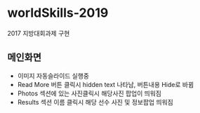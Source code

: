 # worldSkills-2019
2017 지방대회과제 구현

<h2>메인화면</h2>
<ul>
  <li>이미지 자동슬라이드 실행중</li>
  <li>Read More 버튼 클릭시 hidden text 나타남, 버튼내용 Hide로 바뀜</li>
  <li>Photos 섹션에 있는 사진클릭시 해당사진 팝업이 띄워짐</li>
  <li>Results 섹션 이름 클릭시 해당 선수 사진 및 정보팝업 띄워짐</li>
</ul>
<img src="
